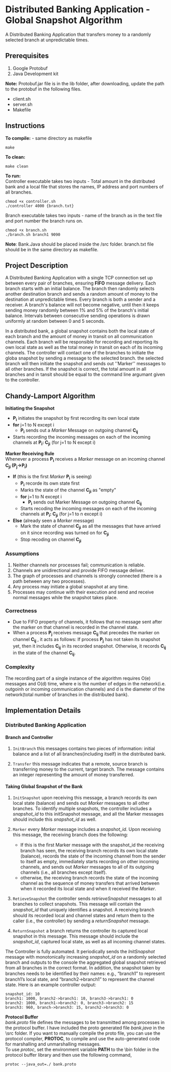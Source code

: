 # Distributed Banking Application - Global Snapshot Algorithm

A Distributed Banking Application that transfers money to a randomly selected branch at unpredictable times.

## Prerequisites

1. Google Protobuf
2. Java Development kit

 __Note:__ Protobuf.jar file is in the lib folder, after downloading, update the path to the protobuf in the following files.  
- client.sh
- server.sh
- Makefile

## Instructions

**To compile:** - same directory as makefile

```console
make
```

**To clean:**  

```console
make clean
```

**To run:**  
Controller executable takes two inputs - Total amount in the distributed bank and a local file that stores the names, IP address and port numbers of all branches.

```console
chmod +x controller.sh
./controller 4000 {branch.txt}
```

Branch executable takes two inputs - name of the branch as in the text file and port number the branch runs on.  

```console
chmod +x branch.sh
./branch.sh branch1 9090
```

__Note__: Bank.Java should be placed inside the /src folder. branch.txt file should be in the same directory as makefile.  
  
## Project Description

A Distributed Banking Application with a single TCP connection set up between every pair of branches, ensuring **FIFO** message delivery. Each branch starts with an initial balance. The branch then randomly selects another destination branch and sends a random amount of money to the destination at unpredictable times. Every branch is both a sender and a receiver. A branch's balance will not become negative, until then it keeps sending money randomly between 1% and 5% of the branch's initial balance. Intervals between consecutive sending operations is drawn uniformly at random between 0 and 5 seconds.  

In a distributed bank, a global snapshot contains both the local state of each branch and the amount of money in transit on all communication channels. Each branch will be responsible for recording and reporting its own local state as well as the total money in transit on each of its incoming channels. The controller will contact one of the branches to initiate the globa snapshot by sending a message to the selected branch. the selected branch will then initiate the snapshot and sends out ''Marker'' messsages to all other branches. If the snapshot is correct, the total amount in all branches and in tansit should be equal to the command line argumant given to the controller.  

## Chandy-Lamport Algorithm

**Initiating the Snapshot**  
- **P<sub>i** initiates the snapshot by first recording its own local state  
- **for** j=1 to N except i  
  - **P<sub>i** sends out a _Marker_ Message on outgoing channel **C<sub>ij**  
- Starts recording the incoming messages on each of the incoming channels at **P<sub>i</sub>: C<sub>ji** (for j=1 to N except i)  

**Marker Receiving Rule**  
Whenever a process **P<sub>i** receives a _Marker_ message on an incoming channel **C<sub>ji</sub> (P<sub>j</sub>->P<sub>i</sub>)**  

- **If** (this is the first _Marker_ **P<sub>i** is seeing)
  - **P<sub>i** recorde its own state first  
  - Marks the state of the channel **C<sub>ji** as "empty"
  - **for** j=1 to N except i
    - **P<sub>i** sends out Marker Message on outgoing channel **C<sub>ij**
  - Starts recoding the incoming messages on each of the incoming channels at **P<sub>i</sub>: C<sub>ji** (for j=1 to n except i)
- **Else** (already seen a _Marker_ message)  
  - Mark the state of channel **C<sub>ji** as all the messages that have arrived on it since recording was turned on for **C<sub>ji**
  - Stop recoding on channel **C<sub>ji**  

### Assumptions 

1. Neither channels nor processes fail; communication is reliable.
2. Channels are unidirectional and provide FIFO message deliver.
3. The graph of processes and channels is strongly connected (there is a path between any two processes).
4. Any process may initiate a global snapshot at any time.
5. Processes may continue with their execution and send and receive normal messages while the snapshot takes place.

### Correctness

- Due to FIFO property of channels, it follows that no message sent after the marker on that channel is recorded in the channel state.
- When a process **P<sub>j** receives message **C<sub>ij** that precedes the marker on channel **C<sub>ij** , it acts as follows: If process **P<sub>j** has not taken its snapshot yet, then it includes **C<sub>ij** in its recorded snapshot. Otherwise, it records **C<sub>ij** in the state of the channel **C<sub>ij**.

### Complexity

The recording part of a single instance of the algorithm requires O(e) messages and O(d) time, where e is the number of edges in the network(i.e. outgoinh or incoming communication channels) and d is the diameter of the network(total number of branches in the distributed bank).

## Implementation Details

### Distributed Banking Application  

#### Branch and Controller

1. ``InitBranch`` this messages contains two pieces of information: initial balance and a list of all branches(including itself) in the distributed bank.

2. ``Transfer`` this message indicates that a remote, source branch is transferring money to the current, target branch. The message contains an integer representing the amount of money transferred.  

#### Taking Global Snapshot of the Bank

1. ``InitSnapshot`` upon receiving this message, a branch records its own local state (balance) and sends out _Marker_ messages to all other branches. To identify multiple snapshots, the controller includes a _snapshot_id_ to this initSnapshot message, and all the Marker messages should include this _snapshot_id_ as well.  

2. ``Marker`` every _Marker_ message includes a _snapshot_id_. Upon receiving this message, the receiving branch does the following:
     - If this is the ﬁrst Marker message with the snapshot_id the receiving branch has seen, the receiving branch records its own local state (balance), records the state of the incoming channel from the sender to itself as empty, immediately starts recording on other incoming channels, and sends out _Marker_ messages to all of its outgoing channels (i.e., all branches except itself). 
     - otherwise, the receiving branch records the state of the incoming channel as the sequence of money transfers that arrived between when it recorded its local state and when it received the _Marker_.  

3. ``RetieveSnapshot``  the controller sends _retrieveSnapshot_ messages to all branches to collect snapshots. This message will contain the _snapshot_id_ that uniquely identiﬁes a snapshot. A receiving branch should its recorded local and channel states and return them to the caller (i.e., the controller) by sending a _returnSnapshot_ message.  

4. ``ReturnSnapshot``  a branch returns the controller its captured local snapshot in this message. This message should include the _snapshot_id_, captured local state, as well as all incoming channel states.  

The Controller is fully automated. It periodically sends the _InitSnapshot_ message with monotonically increasing _snapshot_id_ on a randomly selected branch and outputs to the console the aggregated global snapshot retrieved from all branches in the correct format. In addition, the snapshot taken by branches needs to be identiﬁed by their names: e.g., “branch1” to represent branch1’s local state, and “branch2->branch1” to represent the channel state. Here is an example controller output:  

```console
snapshot_id: 10  
branch1: 1000, branch2->branch1: 10, branch3->branch1: 0
branch2: 1000, branch1->branch2: 0, branch3->branch2: 15
branch3: 960, branch->branch3: 15, branch2->branch3: 0
```

**Protocol Buffer**  
_bank.proto_ file defines the messages to be transmitted among processes in the protocol buffer. I have included the proto generated file _bank.java_ in the \src folder. If you want to manually compile the proto file, you can use the protocol compiler, __PROTOC__, to compile and use the auto-generated code for marshalling and unmarshalling messages.  
To use _protoc_, set the environment variable **PATH** to the \bin folder in the protocol buffer library and then use the following command,  

```console
protoc --java_out=./ bank.proto
```
